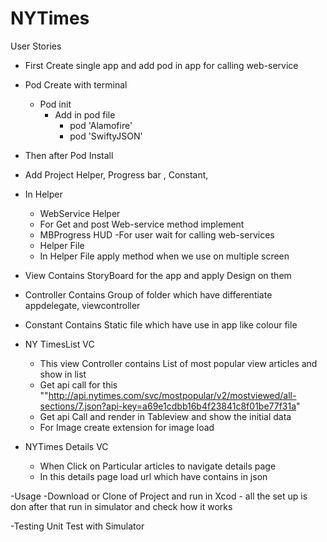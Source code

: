 # NYTimes
User Stories
- First Create single app and add pod in app for calling web-service 

- Pod Create with terminal
    - Pod init
        - Add in pod file 
            - pod 'Alamofire'
            - pod 'SwiftyJSON' 
            
- Then after Pod Install

- Add Project Helper, Progress bar , Constant, 

- In Helper 
    - WebService Helper
    - For Get and post Web-service method implement
    - MBProgress HUD
-For user wait for calling web-services
    - Helper File   
    - In Helper File apply method when we use on multiple screen

- View Contains  StoryBoard for the app and apply Design on them
- Controller  Contains Group of folder which have differentiate appdelegate, viewcontroller
- Constant Contains Static file which have use in app like colour file

- NY TimesList VC
    - This view Controller contains List of most popular view articles and show in list 
    - Get api call for this ""http://api.nytimes.com/svc/mostpopular/v2/mostviewed/all-sections/7.json?api-key=a69e1cdbb16b4f23841c8f01be77f31a"
    - Get api Call and render in Tableview and show the initial data
    - For Image create extension for image load

- NYTimes Details VC 
    - When Click on Particular articles to navigate details page 
    - In this details page load url which have contains in json 

-Usage
-Download or Clone of Project and run in Xcod
    - all the set up is don after that run in simulator and check how it works

-Testing 
    Unit Test with Simulator 





    
